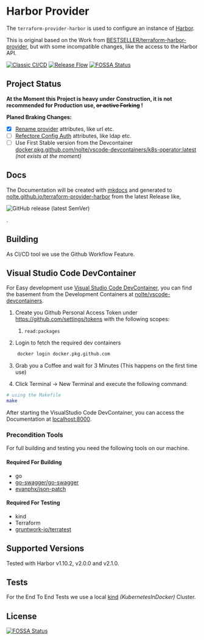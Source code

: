 # Harbor Provider

The `terraform-provider-harbor` is used to configure an instance of [Harbor](https://goharbor.io).

This is original based on the Work from [BESTSELLER/terraform-harbor-provider](https://github.com/BESTSELLER/terraform-harbor-provider), but with some incompatible changes, like the access to the Harbor API.

[![Classic CI/CD](https://github.com/nolte/terraform-provider-harbor/workflows/Classic%20CI/CD/badge.svg)](https://github.com/nolte/terraform-provider-harbor/actions?query=workflow%3A%22Classic+CI%2FCD%22)
[![Release Flow](https://github.com/nolte/terraform-provider-harbor/workflows/Release%20Flow/badge.svg)](https://github.com/nolte/terraform-provider-harbor/actions?query=workflow%3A%22Release+Flow%22)
[![FOSSA Status](https://app.fossa.com/api/projects/git%2Bgithub.com%2Fnolte%2Fterraform-provider-harbor.svg?type=shield)](https://app.fossa.com/projects/git%2Bgithub.com%2Fnolte%2Fterraform-provider-harbor?ref=badge_shield)

## Project Status

**At the Moment this Project is heavy under Construction, it is not recommended for Production use, ~~or active Forking~~ !**

**Planed Braking Changes:**

* [x] [Rename provider](https://github.com/nolte/terraform-provider-harbor/issues/3) attributes, like url etc.
* [ ] [Refectore Config Auth](https://github.com/nolte/terraform-provider-harbor/issues/10) attributes, like ldap etc.
* [ ] Use First Stable version from the Devcontainer [docker.pkg.github.com/nolte/vscode-devcontainers/k8s-operator:latest](https://github.com/nolte/vscode-devcontainers) _(not exists at the moment)_

## Docs

The Documentation will be created with [mkdocs](https://www.mkdocs.org/) and generated to [nolte.github.io/terraform-provider-harbor](https://nolte.github.io/terraform-provider-harbor/) from the latest Release like,

![GitHub release (latest SemVer)](https://img.shields.io/github/v/release/nolte/terraform-provider-harbor)

.

## Building

As CI/CD tool we use the Github Workflow Feature.

## Visual Studio Code DevContainer

For Easy development use [Visual Studio Code DevContainer](https://code.visualstudio.com/docs/remote/containers), you can find the basement from the Development Containers at [nolte/vscode-devcontainers](https://github.com/nolte/vscode-devcontainers).

1. Create you Github Personal Access Token under <https://github.com/settings/tokens> with the following scopes:

   1. `read:packages`
2. Login to fetch the required dev containers

``` sh
    docker login docker.pkg.github.com
```

3. Grab you a Coffee and wait for 3 Minutes (This happens on the first time use)

4. Click Terminal -> New Terminal and execute the following command:

``` sh
# using the Makefile
make
```

After starting the VisualStudio Code DevContainer, you can access the Documentation at [localhost:8000](http://localhost:8000).

### Precondition Tools

For full building and testing you need the following tools on our machine.

#### Required For Building

* go
* [go-swagger/go-swagger](https://github.com/go-swagger/go-swagger)
* [evanphx/json-patch](https://github.com/evanphx/json-patch)

#### Required For Testing

* kind
* Terraform
* [gruntwork-io/terratest](https://github.com/gruntwork-io/terratest)

## Supported Versions

Tested with Harbor v1.10.2, v2.0.0 and v2.1.0.

## Tests

For the End To End Tests we use a local [kind](https://kind.sigs.k8s.io) _(KubernetesInDocker)_ Cluster.

## License

[![FOSSA Status](https://app.fossa.com/api/projects/git%2Bgithub.com%2Fnolte%2Fterraform-provider-harbor.svg?type=large)](https://app.fossa.com/projects/git%2Bgithub.com%2Fnolte%2Fterraform-provider-harbor?ref=badge_large)
